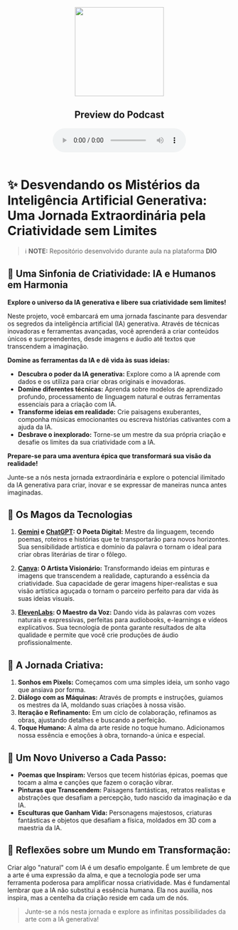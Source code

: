 <p align="center">
    <image src="/assets/videoframe_1668.png" width="200"></video>
</p>

<h2 align="center">Preview do Podcast</h2>

<div align="center">
    <audio src="assets/audio.mp3" controls title="Podcast-IA"></audio>
</div>
<br>

# ✨ **Desvendando os Mistérios da Inteligência Artificial Generativa:** Uma Jornada Extraordinária pela Criatividade sem Limites

> ℹ️ **NOTE:** Repositório desenvolvido durante aula na plataforma **DIO**

## 📒 Uma Sinfonia de Criatividade: IA e Humanos em Harmonia

**Explore o universo da IA generativa e libere sua criatividade sem limites!**

Neste projeto, você embarcará em uma jornada fascinante para desvendar os segredos da inteligência artificial (IA) generativa. Através de técnicas inovadoras e ferramentas avançadas, você aprenderá a criar conteúdos únicos e surpreendentes, desde imagens e áudio até textos que transcendem a imaginação.

**Domine as ferramentas da IA e dê vida às suas ideias:**

* **Descubra o poder da IA generativa:** Explore como a IA aprende com dados e os utiliza para criar obras originais e inovadoras.
* **Domine diferentes técnicas:** Aprenda sobre modelos de aprendizado profundo, processamento de linguagem natural e outras ferramentas essenciais para a criação com IA.
* **Transforme ideias em realidade:** Crie paisagens exuberantes, componha músicas emocionantes ou escreva histórias cativantes com a ajuda da IA.
* **Desbrave o inexplorado:** Torne-se um mestre da sua própria criação e desafie os limites da sua criatividade com a IA.

**Prepare-se para uma aventura épica que transformará sua visão da realidade!**

Junte-se a nós nesta jornada extraordinária e explore o potencial ilimitado da IA generativa para criar, inovar e se expressar de maneiras nunca antes imaginadas.

## 🤖 Os Magos da Tecnologias

1. **[Gemini](https://gemini.google.com/) e [ChatGPT](https://chatgpt.com/): O Poeta Digital:** Mestre da linguagem, tecendo poemas, roteiros e histórias que te transportarão para novos horizontes. Sua sensibilidade artística e domínio da palavra o tornam o ideal para criar obras literárias de tirar o fôlego.

2. **[Canva](https://www.canva.com/design/): O Artista Visionário:** Transformando ideias em pinturas e imagens que transcendem a realidade, capturando a essência da criatividade. Sua capacidade de gerar imagens hiper-realistas e sua visão artística aguçada o tornam o parceiro perfeito para dar vida às suas ideias visuais.
  
3. **[ElevenLabs](https://elevenlabs.io/): O Maestro da Voz:** Dando vida às palavras com vozes naturais e expressivas, perfeitas para audiobooks, e-learnings e vídeos explicativos. Sua tecnologia de ponta garante resultados de alta qualidade e permite que você crie produções de áudio profissionalmente.

## 🧐 A Jornada Criativa:

1. **Sonhos em Pixels:** Começamos com uma simples ideia, um sonho vago que ansiava por forma.
2. **Diálogo com as Máquinas:** Através de prompts e instruções, guiamos os mestres da IA, moldando suas criações à nossa visão.
3. **Iteração e Refinamento:** Em um ciclo de colaboração, refinamos as obras, ajustando detalhes e buscando a perfeição.
4. **Toque Humano:** A alma da arte reside no toque humano. Adicionamos nossa essência e emoções à obra, tornando-a única e especial.

## 🚀 Um Novo Universo a Cada Passo:

* **Poemas que Inspiram:** Versos que tecem histórias épicas, poemas que tocam a alma e canções que fazem o coração vibrar.
* **Pinturas que Transcendem:** Paisagens fantásticas, retratos realistas e abstrações que desafiam a percepção, tudo nascido da imaginação e da IA.
* **Esculturas que Ganham Vida:** Personagens majestosos, criaturas fantásticas e objetos que desafiam a física, moldados em 3D com a maestria da IA.

## 💭 Reflexões sobre um Mundo em Transformação:

Criar algo "natural" com IA é um desafio empolgante. É um lembrete de que a arte é uma expressão da alma, e que a tecnologia pode ser uma ferramenta poderosa para amplificar nossa criatividade. Mas é fundamental lembrar que a IA não substitui a essência humana. Ela nos auxilia, nos inspira, mas a centelha da criação reside em cada um de nós.

> Junte-se a nós nesta jornada e explore as infinitas possibilidades da arte com a IA generativa!
